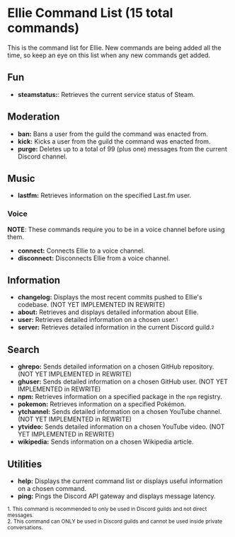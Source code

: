 # Ellie Command List (15 total commands)
This is the command list for Ellie. New commands are being added all the time, so keep an eye on this list
when any new commands get added.

## Fun
* **steamstatus:**: Retrieves the current service status of Steam.

## Moderation
* **ban:** Bans a user from the guild the command was enacted from.
* **kick:** Kicks a user from the guild the command was enacted from.
* **purge:** Deletes up to a total of 99 (plus one) messages from the current Discord channel.

## Music
* **lastfm:** Retrieves information on the specified Last.fm user.
### Voice
**NOTE**: These commands require you to be in a voice channel before using them.
* **connect:** Connects Ellie to a voice channel.
* **disconnect:** Disconnects Ellie from a voice channel.

## Information
* **changelog:** Displays the most recent commits pushed to Ellie's codebase. (NOT YET IMPLEMENTED IN REWRITE)
* **about:** Retrieves and displays detailed information about Ellie.
* **user:** Retrieves detailed information on a chosen user.<sub><sup>1</sup></sub>
* **server:** Retrieves detailed information in the current Discord guild.<sub><sup>2</sup></sub>

## Search
* **ghrepo:** Sends detailed information on a chosen GitHub repository. (NOT YET IMPLEMENTED in REWRITE)
* **ghuser:** Sends detailed information on a chosen GitHub user. (NOT YET IMPLEMENTED in REWRITE)
* **npm:** Retrieves information on a specified package in the `npm` registry.
* **pokemon:** Retrieves information on a specified Pokémon.
* **ytchannel:** Sends detailed information on a chosen YouTube channel. (NOT YET IMPLEMENTED in REWRITE)
* **ytvideo:** Sends detailed information on a chosen YouTube video. (NOT YET IMPLEMENTED in REWRITE)
* **wikipedia:** Sends information on a chosen Wikipedia article.

## Utilities
* **help:** Displays the current command list or displays useful information on a chosen command.
* **ping:** Pings the Discord API gateway and displays message latency.

<sub>1. This command is recommended to only be used in Discord guilds and not direct messages.</sub><br>
<sub>2. This command can ONLY be used in Discord guilds and cannot be used inside private conversations.</sub>